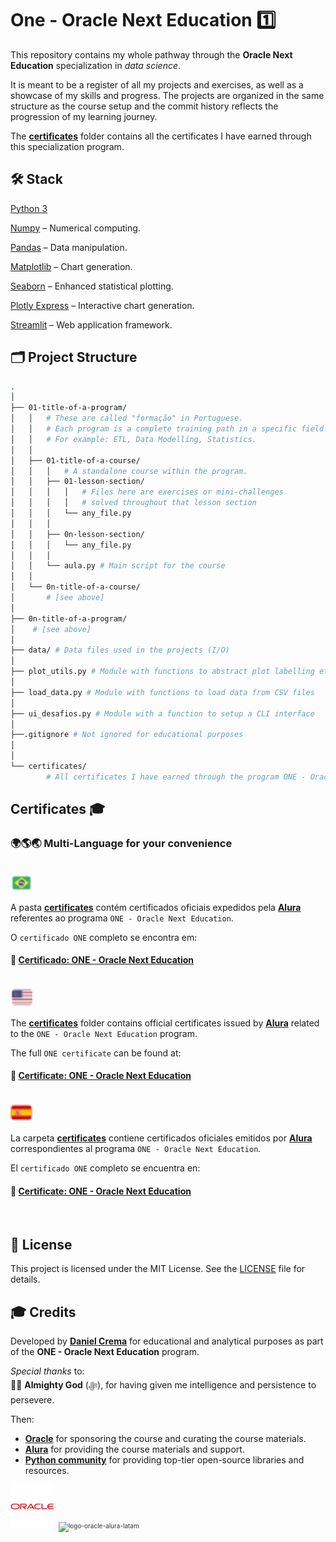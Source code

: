 # One - Oracle Next Education 1️⃣
This repository contains my whole pathway through the **Oracle Next Education** specialization in *data science*.  

It is meant to be a register of all my projects and exercises, as well as a showcase of my skills and progress. The projects are organized in the same structure as the course setup and the commit history reflects the progression of my learning journey.  

The [**certificates**](./certificates/) folder contains all the certificates I have earned through this specialization program.

## 🛠️ Stack
[Python 3](https://www.python.org)

[Numpy](https://numpy.org/) – Numerical computing.

[Pandas](https://pandas.pydata.org) – Data manipulation.

[Matplotlib](https://matplotlib.org) – Chart generation.

[Seaborn](https://seaborn.pydata.org) – Enhanced statistical plotting.

[Plotly Express](https://plotly.com) – Interactive chart generation.

[Streamlit](https://streamlit.io) – Web application framework.

## 🗂️ Project Structure
```bash
.
│
├── 01-title-of-a-program/
│   │   # These are called "formação" in Portuguese.
│   │   # Each program is a complete training path in a specific field.
│   │   # For example: ETL, Data Modelling, Statistics.
│   │   
│   ├── 01-title-of-a-course/ 
│   │   │   # A standalone course within the program.
│   │   ├── 01-lesson-section/
│   │   │   │   # Files here are exercises or mini-challenges  
│   │   │   │   # solved throughout that lesson section  
│   │   │   └── any_file.py
│   │   │
│   │   ├── 0n-lesson-section/
│   │   │   └── any_file.py
│   │   │
│   │   └── aula.py # Main script for the course
│   │
│   └── 0n-title-of-a-course/ 
│       # [see above]
│
├── 0n-title-of-a-program/
│    # [see above]
│
├── data/ # Data files used in the projects (I/O)
│
├── plot_utils.py # Module with functions to abstract plot labelling etc.
│
├── load_data.py # Module with functions to load data from CSV files
│
├── ui_desafios.py # Module with a function to setup a CLI interface
│
├──.gitignore # Not ignored for educational purposes
│
│
└── certificates/
        # All certificates I have earned through the program ONE - Oracle Next Education

```

## Certificates 🎓

### 🌍🌎🌏 Multi-Language for your convenience

<br/>

<img src="./certificates/assets/icon-flag-br.svg" width="35"/>

A pasta [**certificates**](./certificates/) contém certificados oficiais expedidos pela [**Alura**](https://www.alura.com.br) referentes ao programa `ONE - Oracle Next Education`.

O `certificado ONE` completo se encontra em:

#### 🔗 [**Certificado: ONE - Oracle Next Education**](./Daniel%20Borges%20Crema%20-%20Programa%20ONE%20Certificado.pdf)
<br/>
<img src="./certificates//assets/icon-flag-en.svg" width="35"/>

The [**certificates**](./certificates/) folder contains official certificates issued by [**Alura**](https://www.alura.com.br) related to the `ONE - Oracle Next Education` program.

The full `ONE certificate` can be found at:
#### 🔗 [**Certificate: ONE - Oracle Next Education**](./Daniel%20Borges%20Crema%20-%20Program%20ONE%20Certificate.pdf)
<br/>
<img src="./certificates//assets/icon-flag-es.svg" width="35"/>

La carpeta [**certificates**](./certificates/) contiene certificados oficiales emitidos por [**Alura**](https://www.alura.com.br) correspondientes al programa `ONE - Oracle Next Education`.

El `certificado ONE` completo se encuentra en:
#### 🔗 [**Certificate: ONE - Oracle Next Education**](./Daniel%20Borges%20Crema%20-%20Programa%20ONE%20Certificado%20-%20Es.pdf)
<br/>

## 📝 License
This project is licensed under the MIT License. See the [LICENSE](LICENSE) file for details.

## 🎓 Credits
Developed by [**Daniel Crema**](https://github.com/DanielCrema) for educational and analytical purposes as part of the **ONE - Oracle Next Education** program.

*Special thanks* to:  
🕋🤲 **Almighty God** (ﷻ), for having given me intelligence and persistence to persevere.

Then:
- [**Oracle**](https://www.oracle.com/) for sponsoring the course and curating the course materials.
- [**Alura**](https://www.alura.com.br/) for providing the course materials and support.
- [**Python community**](https://www.python.org/) for providing top-tier open-source libraries and resources.


<img src="https://raw.githubusercontent.com/devicons/devicon/ca28c779441053191ff11710fe24a9e6c23690d6/icons/oracle/oracle-original.svg" alt="logo-oracle" style="width: 70px; font-size: 10px"/>  

<img src="https://moebius78.github.io/moebius78-sprint03-aluraONE.github.io/assets/Oracle_Alura.png" alt="logo-oracle-alura-latam" style="width: 115px; background: #FCFCFC; color: #333; font-size: 10px; padding: 2px 3px"/>